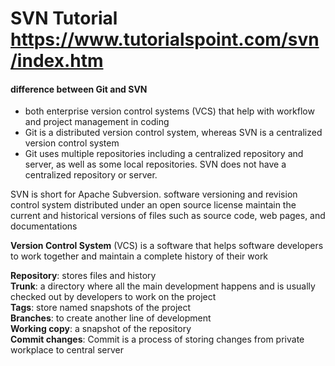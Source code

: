 # SVN Tutorial   https://www.tutorialspoint.com/svn/index.htm

#### difference between Git and SVN ####
- both enterprise version control systems (VCS) that help with workflow and project management in coding
- Git is a distributed version control system, whereas SVN is a centralized version control system
- Git uses multiple repositories including a centralized repository and server, as well as some local repositories. SVN does not have a centralized repository or server.


SVN is short for Apache Subversion. software versioning and revision control system distributed under an open source license
maintain the current and historical versions of files such as source code, web pages, and documentations

**Version Control System** (VCS) is a software that helps software developers to work together and maintain a complete history of their work

**Repository**: stores files and history   
**Trunk**: a directory where all the main development happens and is usually checked out by developers to work on the project  
**Tags**: store named snapshots of the project  
**Branches**: to create another line of development    
**Working copy**: a snapshot of the repository      
**Commit changes**: Commit is a process of storing changes from private workplace to central server         

